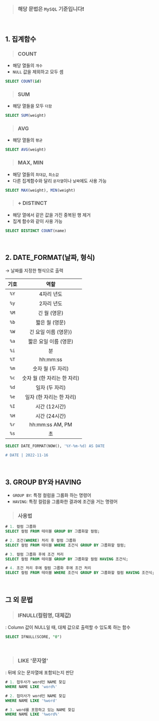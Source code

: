> ### 해당 문법은 `MySQL` 기준입니다❗️

<br>

## 1. 집계함수

> ### COUNT

- 해당 열들의 `개수`
- `NULL` 값을 제외하고 모두 셈

```sql
SELECT COUNT(id)
```

> ### SUM

- 해당 열들을 모두 `더함`

```sql
SELECT SUM(weight)
```

> ### AVG

- 해당 열들의 `평균`

```sql
SELECT AVG(weight)
```

> ### MAX, MIN

- 해당 열들의 `최대값`, `최소값`
- 다른 집계함수와 달리 `문자열`이나 `날짜`에도 사용 가능

```sql
SELECT MAX(weight), MIN(weight)
```

> ### + DISTINCT

- 해당 열에서 같은 값을 가진 중복된 행 제거
- 집계 함수와 같이 사용 가능

```sql
SELECT DISTINCT COUNT(name)
```

<br>

## 2. DATE_FORMAT(날짜, 형식)

→ 날짜를 지정한 형식으로 출력

| 기호 |            역할             |
| :--: | :-------------------------: |
| `%Y` |         4자리 년도          |
| `%y` |         2자리 년도          |
| `%M` |        긴 월 (영문)         |
| `%b` |       짧은 월 (영문)        |
| `%W` |    긴 요일 이름 (영문))     |
| `%a` |    짧은 요일 이름 (영문)    |
| `%i` |             분              |
| `%T` |          hh:mm:ss           |
| `%m` |      숫자 월 (두 자리)      |
| `%c` | 숫자 월 (한 자리는 한 자리) |
| `%d` |       일자 (두 자리)        |
| `%e` |  일자 (한 자리는 한 자리)   |
| `%I` |        시간 (12시간)        |
| `%H` |        시간 (24시간)        |
| `%r` |       hh:mm:ss AM, PM       |
| `%s` |             초              |

```sql
SELECT DATE_FORMAT(NOW(), '%Y-%m-%d) AS DATE

# DATE | 2022-11-16
```

<br>

## 3. GROUP BY와 HAVING

- `GROUP BY`: 특정 컬럼을 그룹화 하는 명령어
- `HAVING`: 특정 컬럼을 그룹화한 결과에 조건을 거는 명령어

> ### 사용법

```sql
# 1. 컬럼 그룹화
SELECT 컬럼 FROM 테이블 GROUP BY 그룹화할 컬럼;

# 2. 조건(WHERE) 처리 후 컬럼 그룹화
SELECT 컬럼 FROM 테이블 WHERE 조건식 GROUP BY 그룹화할 컬럼;

# 3. 컬럼 그룹화 후에 조건 처리
SELECT 컬럼 FROM 테이블 GROUP BY 그룹화할 컬럼 HAVING 조건식;

# 4. 조건 처리 후에 컬럼 그룹화 후에 조건 처리
SELECT 컬럼 FROM 테이블 WHERE 조건식 GROUP BY 그룹화할 컬럼 HAVING 조건식;
```

<br>

## 그 외 문법

> ### IFNULL(컬럼명, 대체값)

: Column 값이 NULL일 때, 대체 값으로 출력할 수 있도록 하는 함수

```sql
SELECT IFNULL(SCORE, "0")
```

<br>

> ### LIKE '문자열'

: 뒤에 오는 문자열에 포함되는지 판단

```sql
# 1. 접두사가 word인 NAME 찾깁
WHERE NAME LIKE 'word%'

# 2. 접미사가 word인 NAME 찾깁
WHERE NAME LIKE '%word'

# 3. word를 포함하고 있는 NAME 찾깁
WHERE NAME LIKE '%word%'
```
